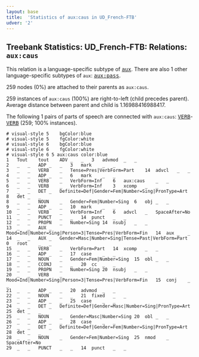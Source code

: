 ```yaml
---
layout: base
title:  'Statistics of aux:caus in UD_French-FTB'
udver: '2'
---
```


## Treebank Statistics: UD_French-FTB: Relations: `aux:caus`

This relation is a language-specific subtype of <tt><a href="fr_ftb-dep-aux.html">aux</a></tt>.
There are also 1 other language-specific subtypes of `aux`: <tt><a href="fr_ftb-dep-aux-pass.html">aux:pass</a></tt>.

259 nodes (0%) are attached to their parents as `aux:caus`.

259 instances of `aux:caus` (100%) are right-to-left (child precedes parent).
Average distance between parent and child is 1.16988416988417.

The following 1 pairs of parts of speech are connected with `aux:caus`: <tt><a href="fr_ftb-pos-VERB.html">VERB</a></tt>-<tt><a href="fr_ftb-pos-VERB.html">VERB</a></tt> (259; 100% instances).


~~~ conllu
# visual-style 5	bgColor:blue
# visual-style 5	fgColor:white
# visual-style 6	bgColor:blue
# visual-style 6	fgColor:white
# visual-style 6 5 aux:caus	color:blue
1	Tout	tout	ADV	_	_	3	advmod	_	_
2	_	_	ADP	_	_	3	mark	_	_
3	_	_	VERB	_	Tense=Pres|VerbForm=Part	14	advcl	_	_
4	_	_	ADP	_	_	6	mark	_	_
5	_	_	VERB	_	VerbForm=Inf	6	aux:caus	_	_
6	_	_	VERB	_	VerbForm=Inf	3	xcomp	_	_
7	_	_	DET	_	Definite=Def|Gender=Fem|Number=Sing|PronType=Art	8	det	_	_
8	_	_	NOUN	_	Gender=Fem|Number=Sing	6	obj	_	_
9	_	_	ADP	_	_	10	mark	_	_
10	_	_	VERB	_	VerbForm=Inf	6	advcl	_	SpaceAfter=No
11	_	_	PUNCT	_	_	14	punct	_	_
12	_	_	PROPN	_	Number=Sing	14	nsubj	_	_
13	_	_	AUX	_	Mood=Ind|Number=Sing|Person=3|Tense=Pres|VerbForm=Fin	14	aux	_	_
14	_	_	AUX	_	Gender=Masc|Number=Sing|Tense=Past|VerbForm=Part	0	root	_	_
15	_	_	VERB	_	VerbForm=Part	14	xcomp	_	_
16	_	_	ADP	_	_	17	case	_	_
17	_	_	NOUN	_	Gender=Fem|Number=Sing	15	obl	_	_
18	_	_	CCONJ	_	_	20	cc	_	_
19	_	_	PROPN	_	Number=Sing	20	nsubj	_	_
20	_	_	VERB	_	Mood=Ind|Number=Sing|Person=3|Tense=Pres|VerbForm=Fin	15	conj	_	_
21	_	_	ADP	_	_	20	advmod	_	_
22	_	_	NOUN	_	_	21	fixed	_	_
23	_	_	ADP	_	_	25	case	_	_
24	_	_	DET	_	Definite=Def|Gender=Masc|Number=Sing|PronType=Art	25	det	_	_
25	_	_	NOUN	_	Gender=Masc|Number=Sing	20	obl	_	_
26	_	_	ADP	_	_	28	case	_	_
27	_	_	DET	_	Definite=Def|Gender=Fem|Number=Sing|PronType=Art	28	det	_	_
28	_	_	NOUN	_	Gender=Fem|Number=Sing	25	nmod	_	SpaceAfter=No
29	_	_	PUNCT	_	_	14	punct	_	_

~~~


